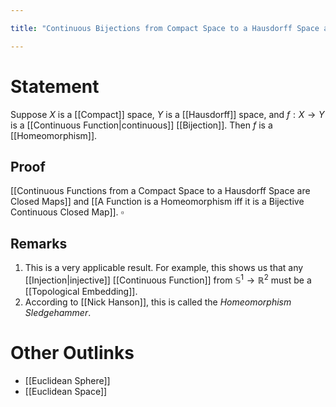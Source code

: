 ```yaml
---

title: "Continuous Bijections from Compact Space to a Hausdorff Space are Homeomorphisms"

---
```

# Statement
Suppose $X$ is a [[Compact]] space, $Y$ is a [[Hausdorff]] space, and $f: X \to Y$ is a [[Continuous Function|continuous]] [[Bijection]]. Then $f$ is a [[Homeomorphism]].

## Proof
[[Continuous Functions from a Compact Space to a Hausdorff Space are Closed Maps]] and [[A Function is a Homeomorphism iff it is a Bijective Continuous Closed Map]]. $\square$

## Remarks
1. This is a very applicable result. For example, this shows us that any [[Injection|injective]] [[Continuous Function]] from $\mathbb{S}^{1} \to \mathbb{R}^{2}$ must be a [[Topological Embedding]].
2. According to [[Nick Hanson]], this is called the *Homeomorphism Sledgehammer*.

# Other Outlinks
- [[Euclidean Sphere]]
- [[Euclidean Space]]